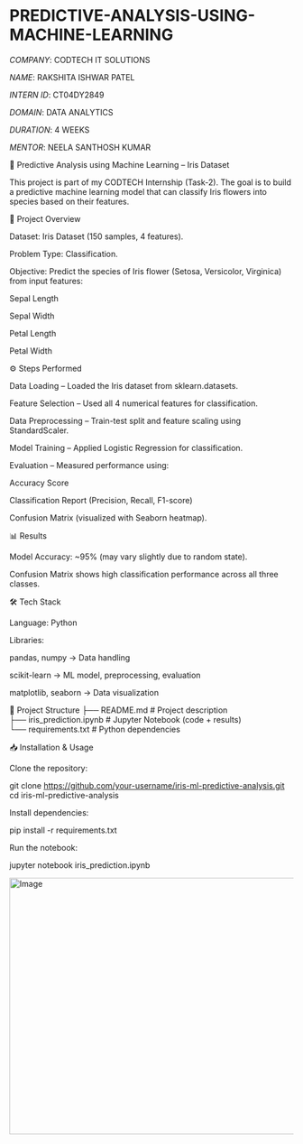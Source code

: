 # PREDICTIVE-ANALYSIS-USING-MACHINE-LEARNING

*COMPANY*: CODTECH IT SOLUTIONS

*NAME*: RAKSHITA ISHWAR PATEL

*INTERN ID*: CT04DY2849

*DOMAIN*: DATA ANALYTICS

*DURATION*: 4 WEEKS

*MENTOR*:  NEELA SANTHOSH KUMAR


🚀 Predictive Analysis using Machine Learning – Iris Dataset

This project is part of my CODTECH Internship (Task-2).
The goal is to build a predictive machine learning model that can classify Iris flowers into species based on their features.

📌 Project Overview

Dataset: Iris Dataset
 (150 samples, 4 features).

Problem Type: Classification.

Objective: Predict the species of Iris flower (Setosa, Versicolor, Virginica) from input features:

Sepal Length

Sepal Width

Petal Length

Petal Width

⚙️ Steps Performed

Data Loading – Loaded the Iris dataset from sklearn.datasets.

Feature Selection – Used all 4 numerical features for classification.

Data Preprocessing – Train-test split and feature scaling using StandardScaler.

Model Training – Applied Logistic Regression for classification.

Evaluation – Measured performance using:

Accuracy Score

Classification Report (Precision, Recall, F1-score)

Confusion Matrix (visualized with Seaborn heatmap).

📊 Results

Model Accuracy: ~95% (may vary slightly due to random state).

Confusion Matrix shows high classification performance across all three classes.

🛠️ Tech Stack

Language: Python

Libraries:

pandas, numpy → Data handling

scikit-learn → ML model, preprocessing, evaluation

matplotlib, seaborn → Data visualization

📂 Project Structure
├── README.md           # Project description  
├── iris_prediction.ipynb  # Jupyter Notebook (code + results)  
└── requirements.txt    # Python dependencies  

📥 Installation & Usage

Clone the repository:

git clone https://github.com/your-username/iris-ml-predictive-analysis.git
cd iris-ml-predictive-analysis


Install dependencies:

pip install -r requirements.txt


Run the notebook:

jupyter notebook iris_prediction.ipynb


<img width="530" height="455" alt="Image" src="https://github.com/user-attachments/assets/ac95fc82-13f4-43d9-b8c5-f9309d9c10d8" />

